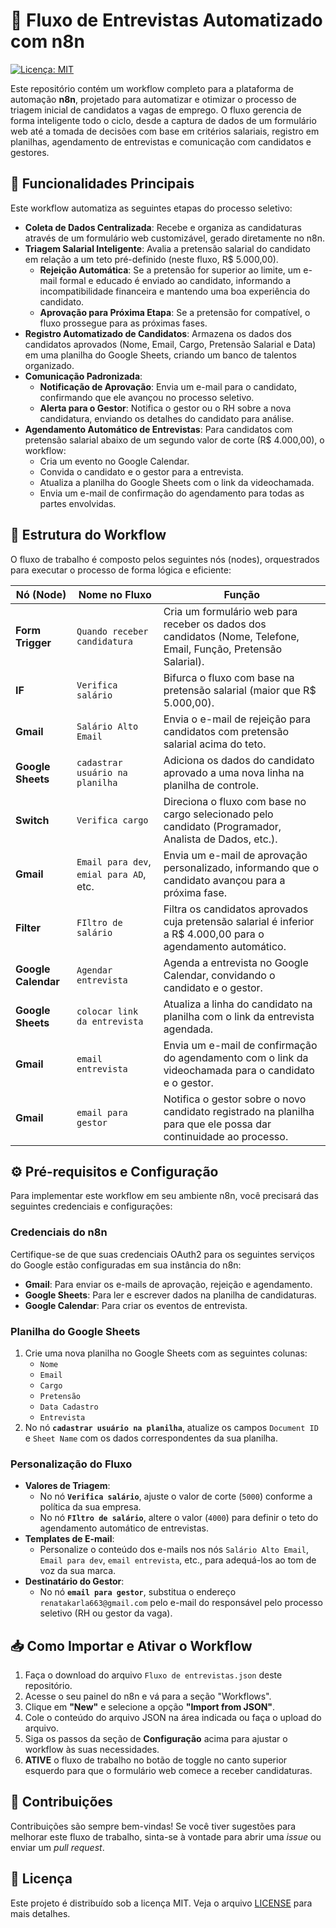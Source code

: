 # 📄 Fluxo de Entrevistas Automatizado com n8n

[![Licença: MIT](https://img.shields.io/badge/Licen%C3%A7a-MIT-yellow.svg)](https://opensource.org/licenses/MIT)

Este repositório contém um workflow completo para a plataforma de automação **n8n**, projetado para automatizar e otimizar o processo de triagem inicial de candidatos a vagas de emprego. O fluxo gerencia de forma inteligente todo o ciclo, desde a captura de dados de um formulário web até a tomada de decisões com base em critérios salariais, registro em planilhas, agendamento de entrevistas e comunicação com candidatos e gestores.

## 🚀 Funcionalidades Principais

Este workflow automatiza as seguintes etapas do processo seletivo:

-   **Coleta de Dados Centralizada**: Recebe e organiza as candidaturas através de um formulário web customizável, gerado diretamente no n8n.
-   **Triagem Salarial Inteligente**: Avalia a pretensão salarial do candidato em relação a um teto pré-definido (neste fluxo, R$ 5.000,00).
    -   **Rejeição Automática**: Se a pretensão for superior ao limite, um e-mail formal e educado é enviado ao candidato, informando a incompatibilidade financeira e mantendo uma boa experiência do candidato.
    -   **Aprovação para Próxima Etapa**: Se a pretensão for compatível, o fluxo prossegue para as próximas fases.
-   **Registro Automatizado de Candidatos**: Armazena os dados dos candidatos aprovados (Nome, Email, Cargo, Pretensão Salarial e Data) em uma planilha do Google Sheets, criando um banco de talentos organizado.
-   **Comunicação Padronizada**:
    -   **Notificação de Aprovação**: Envia um e-mail para o candidato, confirmando que ele avançou no processo seletivo.
    -   **Alerta para o Gestor**: Notifica o gestor ou o RH sobre a nova candidatura, enviando os detalhes do candidato para análise.
-   **Agendamento Automático de Entrevistas**: Para candidatos com pretensão salarial abaixo de um segundo valor de corte (R$ 4.000,00), o workflow:
    -   Cria um evento no Google Calendar.
    -   Convida o candidato e o gestor para a entrevista.
    -   Atualiza a planilha do Google Sheets com o link da videochamada.
    -   Envia um e-mail de confirmação do agendamento para todas as partes envolvidas.

## 🧱 Estrutura do Workflow

O fluxo de trabalho é composto pelos seguintes nós (nodes), orquestrados para executar o processo de forma lógica e eficiente:

| Nó (Node)              | Nome no Fluxo                  | Função                                                                                                                    |
| ---------------------- | ------------------------------ | ------------------------------------------------------------------------------------------------------------------------- |
| **Form Trigger** | `Quando receber candidatura`   | Cria um formulário web para receber os dados dos candidatos (Nome, Telefone, Email, Função, Pretensão Salarial).            |
| **IF** | `Verifica salário`             | Bifurca o fluxo com base na pretensão salarial (maior que R$ 5.000,00).                                                    |
| **Gmail** | `Salário Alto Email`           | Envia o e-mail de rejeição para candidatos com pretensão salarial acima do teto.                                          |
| **Google Sheets** | `cadastrar usuário na planilha`| Adiciona os dados do candidato aprovado a uma nova linha na planilha de controle.                                         |
| **Switch** | `Verifica cargo`               | Direciona o fluxo com base no cargo selecionado pelo candidato (Programador, Analista de Dados, etc.).                      |
| **Gmail** | `Email para dev`, `emial para AD`, etc. | Envia um e-mail de aprovação personalizado, informando que o candidato avançou para a próxima fase.                |
| **Filter** | `FIltro de salário`            | Filtra os candidatos aprovados cuja pretensão salarial é inferior a R$ 4.000,00 para o agendamento automático.             |
| **Google Calendar** | `Agendar entrevista`           | Agenda a entrevista no Google Calendar, convidando o candidato e o gestor.                                                |
| **Google Sheets** | `colocar link da entrevista`   | Atualiza a linha do candidato na planilha com o link da entrevista agendada.                                              |
| **Gmail** | `email entrevista`             | Envia um e-mail de confirmação do agendamento com o link da videochamada para o candidato e o gestor.                       |
| **Gmail** | `email para gestor`            | Notifica o gestor sobre o novo candidato registrado na planilha para que ele possa dar continuidade ao processo.           |

## ⚙️ Pré-requisitos e Configuração

Para implementar este workflow em seu ambiente n8n, você precisará das seguintes credenciais e configurações:

### Credenciais do n8n

Certifique-se de que suas credenciais OAuth2 para os seguintes serviços do Google estão configuradas em sua instância do n8n:
-   **Gmail**: Para enviar os e-mails de aprovação, rejeição e agendamento.
-   **Google Sheets**: Para ler e escrever dados na planilha de candidaturas.
-   **Google Calendar**: Para criar os eventos de entrevista.

### Planilha do Google Sheets

1.  Crie uma nova planilha no Google Sheets com as seguintes colunas:
    -   `Nome`
    -   `Email`
    -   `Cargo`
    -   `Pretensão`
    -   `Data Cadastro`
    -   `Entrevista`
2.  No nó **`cadastrar usuário na planilha`**, atualize os campos `Document ID` e `Sheet Name` com os dados correspondentes da sua planilha.

### Personalização do Fluxo

-   **Valores de Triagem**:
    -   No nó **`Verifica salário`**, ajuste o valor de corte (`5000`) conforme a política da sua empresa.
    -   No nó **`FIltro de salário`**, altere o valor (`4000`) para definir o teto do agendamento automático de entrevistas.
-   **Templates de E-mail**:
    -   Personalize o conteúdo dos e-mails nos nós `Salário Alto Email`, `Email para dev`, `email entrevista`, etc., para adequá-los ao tom de voz da sua marca.
-   **Destinatário do Gestor**:
    -   No nó **`email para gestor`**, substitua o endereço `renatakarla663@gmail.com` pelo e-mail do responsável pelo processo seletivo (RH ou gestor da vaga).

## 📥 Como Importar e Ativar o Workflow

1.  Faça o download do arquivo `Fluxo de entrevistas.json` deste repositório.
2.  Acesse o seu painel do n8n e vá para a seção "Workflows".
3.  Clique em **"New"** e selecione a opção **"Import from JSON"**.
4.  Cole o conteúdo do arquivo JSON na área indicada ou faça o upload do arquivo.
5.  Siga os passos da seção de **Configuração** acima para ajustar o workflow às suas necessidades.
6.  **ATIVE** o fluxo de trabalho no botão de toggle no canto superior esquerdo para que o formulário web comece a receber candidaturas.

## 🤝 Contribuições

Contribuições são sempre bem-vindas! Se você tiver sugestões para melhorar este fluxo de trabalho, sinta-se à vontade para abrir uma *issue* ou enviar um *pull request*.

## 📜 Licença

Este projeto é distribuído sob a licença MIT. Veja o arquivo [LICENSE](LICENSE) para mais detalhes.
